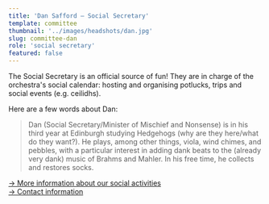 ```yaml
---
title: 'Dan Safford – Social Secretary'
template: committee
thumbnail: '../images/headshots/dan.jpg'
slug: committee-dan
role: 'social secretary'
featured: false
---
```


The Social Secretary is an official source of fun! They are in charge of the orchestra's social calendar: hosting and organising potlucks, trips and social events (e.g. ceilidhs).

Here are a few words about Dan:

> Dan (Social Secretary/Minister of Mischief and Nonsense) is in his third year at Edinburgh studying Hedgehogs (why are they here/what do they want?). He plays, among other things, viola, wind chimes, and pebbles, with a particular interest in adding dank beats to the (already very dank) music of Brahms and Mahler. In his free time, he collects and restores socks.

[→ More information about our social activities](/social/)<br/>
[→ Contact information](/contact/)